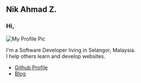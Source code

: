 ## Nik Ahmad Z.
### Hi,

![My Profile Pic](https://avatars0.githubusercontent.com/u/7868782?v=4&s=160)

I'm a Software Developer living in Selangor, Malaysia.  
I help others learn and develop websites.

- [Github Profile](https://github.com/nikahmadz)
- [Blog](https://nikahmadz.blogspot.com)
